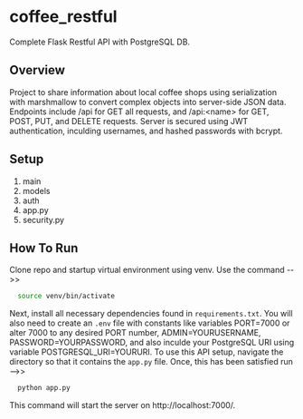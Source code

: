 # coffee_restful
Complete Flask Restful API with PostgreSQL DB.

## Overview
Project to share information about local coffee shops using serialization with marshmallow to convert complex objects into server-side JSON data. Endpoints include /api for GET all requests, and /api:\<name\> for GET, POST, PUT, and DELETE requests. Server is secured using JWT authentication, inculding usernames, and hashed passwords with bcrypt.
  
## Setup
1. main
2. models
3. auth
4. app.py
5. security.py

## How To Run
Clone repo and startup virtual environment using venv. Use the command -->>

```bash
  source venv/bin/activate
```

Next, install all necessary dependencies found in <code>requirements.txt</code>. You will also need to create an <code>.env</code> file with constants like variables PORT=7000 or alter 7000 to any desired PORT number, ADMIN=YOURUSERNAME, PASSWORD=YOURPASSWORD, and also inculde your PostgreSQL URI using variable POSTGRESQL_URI=YOURURI. To use this API setup, navigate the directory so that it contains the <code>app.py</code> file. Once, this has been satisfied run -->>

```python
  python app.py
```

This command will start the server on http://localhost:7000/.
